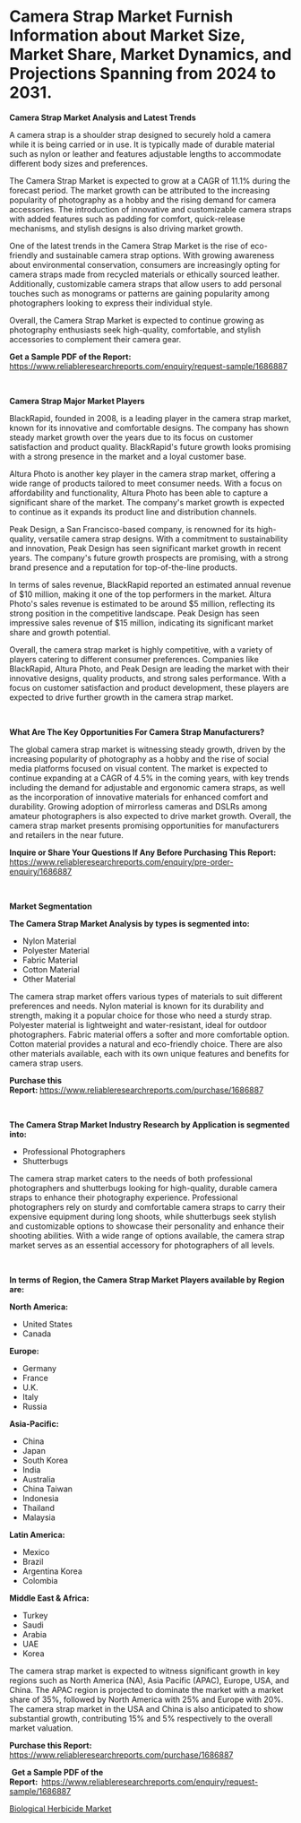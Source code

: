 <p><h1>Camera Strap Market Furnish Information about Market Size, Market Share, Market Dynamics, and Projections Spanning from 2024 to 2031.</h1></p><p><strong>Camera Strap Market Analysis and Latest Trends</strong></p>
<p><p>A camera strap is a shoulder strap designed to securely hold a camera while it is being carried or in use. It is typically made of durable material such as nylon or leather and features adjustable lengths to accommodate different body sizes and preferences.</p><p>The Camera Strap Market is expected to grow at a CAGR of 11.1% during the forecast period. The market growth can be attributed to the increasing popularity of photography as a hobby and the rising demand for camera accessories. The introduction of innovative and customizable camera straps with added features such as padding for comfort, quick-release mechanisms, and stylish designs is also driving market growth.</p><p>One of the latest trends in the Camera Strap Market is the rise of eco-friendly and sustainable camera strap options. With growing awareness about environmental conservation, consumers are increasingly opting for camera straps made from recycled materials or ethically sourced leather. Additionally, customizable camera straps that allow users to add personal touches such as monograms or patterns are gaining popularity among photographers looking to express their individual style.</p><p>Overall, the Camera Strap Market is expected to continue growing as photography enthusiasts seek high-quality, comfortable, and stylish accessories to complement their camera gear.</p></p>
<p><strong>Get a Sample PDF of the Report:&nbsp;</strong> <a href="https://www.reliableresearchreports.com/enquiry/request-sample/1686887">https://www.reliableresearchreports.com/enquiry/request-sample/1686887</a></p>
<p>&nbsp;</p>
<p><strong>Camera Strap Major Market Players</strong></p>
<p><p>BlackRapid, founded in 2008, is a leading player in the camera strap market, known for its innovative and comfortable designs. The company has shown steady market growth over the years due to its focus on customer satisfaction and product quality. BlackRapid's future growth looks promising with a strong presence in the market and a loyal customer base.</p><p>Altura Photo is another key player in the camera strap market, offering a wide range of products tailored to meet consumer needs. With a focus on affordability and functionality, Altura Photo has been able to capture a significant share of the market. The company's market growth is expected to continue as it expands its product line and distribution channels.</p><p>Peak Design, a San Francisco-based company, is renowned for its high-quality, versatile camera strap designs. With a commitment to sustainability and innovation, Peak Design has seen significant market growth in recent years. The company's future growth prospects are promising, with a strong brand presence and a reputation for top-of-the-line products.</p><p>In terms of sales revenue, BlackRapid reported an estimated annual revenue of $10 million, making it one of the top performers in the market. Altura Photo's sales revenue is estimated to be around $5 million, reflecting its strong position in the competitive landscape. Peak Design has seen impressive sales revenue of $15 million, indicating its significant market share and growth potential.</p><p>Overall, the camera strap market is highly competitive, with a variety of players catering to different consumer preferences. Companies like BlackRapid, Altura Photo, and Peak Design are leading the market with their innovative designs, quality products, and strong sales performance. With a focus on customer satisfaction and product development, these players are expected to drive further growth in the camera strap market.</p></p>
<p>&nbsp;</p>
<p><strong>What Are The Key Opportunities For Camera Strap Manufacturers?</strong></p>
<p><p>The global camera strap market is witnessing steady growth, driven by the increasing popularity of photography as a hobby and the rise of social media platforms focused on visual content. The market is expected to continue expanding at a CAGR of 4.5% in the coming years, with key trends including the demand for adjustable and ergonomic camera straps, as well as the incorporation of innovative materials for enhanced comfort and durability. Growing adoption of mirrorless cameras and DSLRs among amateur photographers is also expected to drive market growth. Overall, the camera strap market presents promising opportunities for manufacturers and retailers in the near future.</p></p>
<p><strong>Inquire or Share Your Questions If Any Before Purchasing This Report:</strong> <a href="https://www.reliableresearchreports.com/enquiry/pre-order-enquiry/1686887">https://www.reliableresearchreports.com/enquiry/pre-order-enquiry/1686887</a></p>
<p>&nbsp;</p>
<p><strong>Market Segmentation</strong></p>
<p><strong>The Camera Strap Market Analysis by types is segmented into:</strong></p>
<p><ul><li>Nylon Material</li><li>Polyester Material</li><li>Fabric Material</li><li>Cotton Material</li><li>Other Material</li></ul></p>
<p><p>The camera strap market offers various types of materials to suit different preferences and needs. Nylon material is known for its durability and strength, making it a popular choice for those who need a sturdy strap. Polyester material is lightweight and water-resistant, ideal for outdoor photographers. Fabric material offers a softer and more comfortable option. Cotton material provides a natural and eco-friendly choice. There are also other materials available, each with its own unique features and benefits for camera strap users.</p></p>
<p><strong>Purchase this Report:&nbsp;</strong><a href="https://www.reliableresearchreports.com/purchase/1686887">https://www.reliableresearchreports.com/purchase/1686887</a></p>
<p>&nbsp;</p>
<p><strong>The Camera Strap Market Industry Research by Application is segmented into:</strong></p>
<p><ul><li>Professional Photographers</li><li>Shutterbugs</li></ul></p>
<p><p>The camera strap market caters to the needs of both professional photographers and shutterbugs looking for high-quality, durable camera straps to enhance their photography experience. Professional photographers rely on sturdy and comfortable camera straps to carry their expensive equipment during long shoots, while shutterbugs seek stylish and customizable options to showcase their personality and enhance their shooting abilities. With a wide range of options available, the camera strap market serves as an essential accessory for photographers of all levels.</p></p>
<p>&nbsp;</p>
<p><strong>In terms of Region, the Camera Strap Market Players available by Region are:</strong></p>
<p>
    <p> <strong> North America: </strong>
        <ul>
            <li>United States</li>
            <li>Canada</li>
        </ul>
        </p> 
    <p> <strong> Europe: </strong>
        <ul>
            <li>Germany</li>
            <li>France</li>
            <li>U.K.</li>
            <li>Italy</li>
            <li>Russia</li>
        </ul>
        </p> 
    <p> <strong> Asia-Pacific: </strong>
        <ul>
            <li>China</li>
            <li>Japan</li>
            <li>South Korea</li>
            <li>India</li>
            <li>Australia</li>
            <li>China Taiwan</li>
            <li>Indonesia</li>
            <li>Thailand</li>
            <li>Malaysia</li>
        </ul>
        </p> 
    <p> <strong> Latin America: </strong>
        <ul>
            <li>Mexico</li>
            <li>Brazil</li>
            <li>Argentina Korea</li>
            <li>Colombia</li>
        </ul>
        </p> 
    <p> <strong> Middle East & Africa: </strong>
        <ul>
            <li>Turkey</li>
            <li>Saudi</li>
            <li>Arabia</li>
            <li>UAE</li>
            <li>Korea</li>
        </ul>
    </p>
    </p>
<p><p>The camera strap market is expected to witness significant growth in key regions such as North America (NA), Asia Pacific (APAC), Europe, USA, and China. The APAC region is projected to dominate the market with a market share of 35%, followed by North America with 25% and Europe with 20%. The camera strap market in the USA and China is also anticipated to show substantial growth, contributing 15% and 5% respectively to the overall market valuation.</p></p>
<p><strong>Purchase this Report: </strong><a href="https://www.reliableresearchreports.com/purchase/1686887">https://www.reliableresearchreports.com/purchase/1686887</a></p>
<p>&nbsp;<strong>Get a Sample PDF of the Report:&nbsp;&nbsp;</strong><a href="https://www.reliableresearchreports.com/enquiry/request-sample/1686887">https://www.reliableresearchreports.com/enquiry/request-sample/1686887</a></p>
<p><strong></strong></p>
<p><p><a href="https://invited-way-688.notion.site/Biological-Herbicide-Market-Research-Report-Provides-Critical-Insights-that-can-help-Shape-Business--709264321dda40219acde5420dc7e58a">Biological Herbicide Market</a></p></p>